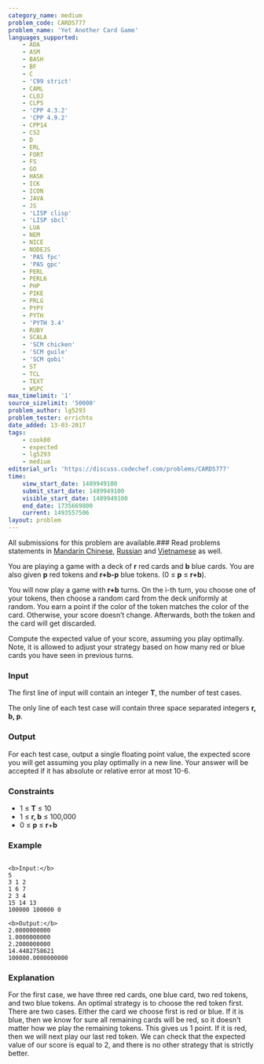 ```yaml
---
category_name: medium
problem_code: CARDS777
problem_name: 'Yet Another Card Game'
languages_supported:
    - ADA
    - ASM
    - BASH
    - BF
    - C
    - 'C99 strict'
    - CAML
    - CLOJ
    - CLPS
    - 'CPP 4.3.2'
    - 'CPP 4.9.2'
    - CPP14
    - CS2
    - D
    - ERL
    - FORT
    - FS
    - GO
    - HASK
    - ICK
    - ICON
    - JAVA
    - JS
    - 'LISP clisp'
    - 'LISP sbcl'
    - LUA
    - NEM
    - NICE
    - NODEJS
    - 'PAS fpc'
    - 'PAS gpc'
    - PERL
    - PERL6
    - PHP
    - PIKE
    - PRLG
    - PYPY
    - PYTH
    - 'PYTH 3.4'
    - RUBY
    - SCALA
    - 'SCM chicken'
    - 'SCM guile'
    - 'SCM qobi'
    - ST
    - TCL
    - TEXT
    - WSPC
max_timelimit: '1'
source_sizelimit: '50000'
problem_author: lg5293
problem_tester: errichto
date_added: 13-03-2017
tags:
    - cook80
    - expected
    - lg5293
    - medium
editorial_url: 'https://discuss.codechef.com/problems/CARDS777'
time:
    view_start_date: 1489949100
    submit_start_date: 1489949100
    visible_start_date: 1489949100
    end_date: 1735669800
    current: 1493557506
layout: problem
---
```

All submissions for this problem are available.###  Read problems statements in [Mandarin Chinese](http://www.codechef.com/download/translated/COOK80/mandarin/CARDS777.pdf), [Russian](http://www.codechef.com/download/translated/COOK80/russian/CARDS777.pdf) and [Vietnamese](http://www.codechef.com/download/translated/COOK80/vietnamese/CARDS777.pdf) as well.

You are playing a game with a deck of **r** red cards and **b** blue cards. You are also given **p** red tokens and **r+b-p** blue tokens. (0 ≤ **p** ≤ **r+b**).

You will now play a game with **r+b** turns. On the i-th turn, you choose one of your tokens, then choose a random card from the deck uniformly at random. You earn a point if the color of the token matches the color of the card. Otherwise, your score doesn’t change. Afterwards, both the token and the card will get discarded.

Compute the expected value of your score, assuming you play optimally. Note, it is allowed to adjust your strategy based on how many red or blue cards you have seen in previous turns.

### Input

The first line of input will contain an integer **T**, the number of test cases.

The only line of each test case will contain three space separated integers **r, b, p**.

### Output

For each test case, output a single floating point value, the expected score you will get assuming you play optimally in a new line. Your answer will be accepted if it has absolute or relative error at most 10-6.

### Constraints

- 1 ≤ **T** ≤ 10
- 1 ≤ **r, b** ≤ 100,000
- 0 ≤ **p** ≤ **r**+**b**

### Example

```

<b>Input:</b>
5
3 1 2
1 6 7
2 3 4
15 14 13
100000 100000 0

<b>Output:</b>
2.0000000000
1.0000000000
2.2000000000
14.4482758621
100000.0000000000

```
### Explanation

For the first case, we have three red cards, one blue card, two red tokens, and two blue tokens. An optimal strategy is to choose the red token first. There are two cases. Either the card we choose first is red or blue. If it is blue, then we know for sure all remaining cards will be red, so it doesn't matter how we play the remaining tokens. This gives us 1 point. If it is red, then we will next play our last red token. We can check that the expected value of our score is equal to 2, and there is no other strategy that is strictly better.